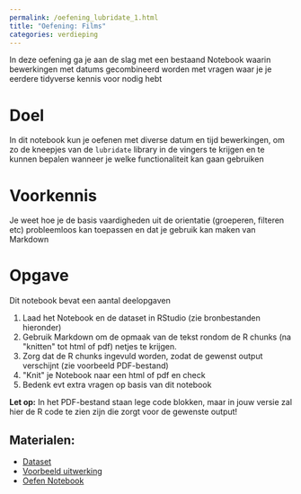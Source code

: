 ```yaml
---
permalink: /oefening_lubridate_1.html
title: "Oefening: Films"
categories: verdieping
---
```


In deze oefening ga je aan de slag met een bestaand Notebook waarin bewerkingen met datums gecombineerd worden met vragen waar je je eerdere tidyverse kennis voor nodig hebt

# Doel
In dit notebook kun je oefenen met diverse datum en tijd bewerkingen, om zo de kneepjes van de `lubridate` library in de vingers te krijgen en te kunnen bepalen wanneer je welke functionaliteit kan gaan gebruiken

# Voorkennis
Je weet hoe je de basis vaardigheden uit de orientatie (groeperen,  filteren etc) probleemloos kan toepassen en dat je gebruik kan maken van Markdown

# Opgave
Dit notebook bevat een aantal deelopgaven
1. Laad het Notebook en de dataset in RStudio (zie bronbestanden hieronder)
2. Gebruik Markdown om de opmaak van de tekst rondom de R chunks (na "knitten" tot html of pdf) netjes te krijgen.
3. Zorg dat de R chunks ingevuld worden, zodat de gewenst output verschijnt (zie voorbeeld PDF-bestand)
4. "Knit" je Notebook naar een html of pdf en check
5. Bedenk evt extra vragen op basis van dit notebook

**Let op:** In het PDF-bestand staan lege code blokken, maar in jouw versie zal hier de R code te zien zijn die zorgt voor de gewenste output!

## Materialen:
- [Dataset](/assets/file/dataset_mystravadata.csv)
- [Voorbeeld uitwerking](/assets/file/Oefening_Strava_2_docent.pdf)
- [Oefen Notebook](/assets/file/Oefening_Strava_2.Rmd)
